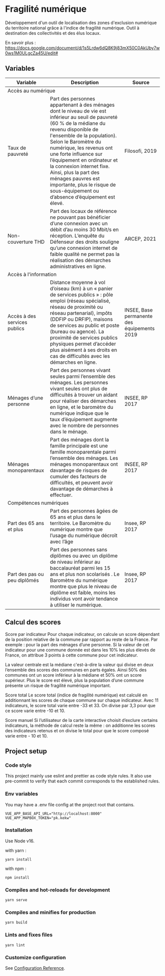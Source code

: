 # Fragilité numérique

Développement d'un outil de localisation des zones d'exclusion numérique du territoire national grâce à l'indice de fragilité numérique. Outil à destination des collectivités et des élus locaux.

En savoir plus : https://docs.google.com/document/d/1s5Lrdw6dQ8K9j83mX50C0AkUby7w0ws1M0ULgcZa45U/edit#

## Variables

<table>
<thead>
    <tr>
        <th>Variable</th>
        <th>Description</th>
        <th>Source</th>
    </tr>
</thead>
<tbody>
<tr>
    <td colspan="4" class="divider">Accès au numérique
</td>
<tr>
    <td>Taux de pauvreté</td>
    <td>Part des personnes appartenant à des ménages dont le niveau de vie est inférieur au seuil de pauvreté (60 % de la médiane du revenu disponible de l'ensemble de la population). Selon le Baromètre du numérique, les revenus ont une forte influence sur l’équipement en ordinateur et la connexion internet fixe. Ainsi, plus la part des ménages pauvres est importante, plus le risque de sous-équipement ou d’absence d’équipement est élevé.</td>
    <td>Filosofi, 2019 </td>
</tr>
<tr>
    <td>Non-couverture THD</td>
    <td>Part des locaux de référence ne pouvant pas bénéficier d’une connexion avec un débit d’au moins 30 Mbit/s en réception. L’enquête du Défenseur des droits souligne qu’une connexion internet de faible qualité ne permet pas la réalisation des démarches administratives en ligne.</td>
    <td>ARCEP, 2021</td>
</tr>
<tr>
    <td colspan="4" class="divider">Accès à l'information</td>
</tr>
<tr>
    <td>Accès à des services publics</td>
    <td>Distance moyenne à vol d’oiseau (km) à un « panier de services publics » : pôle emploi (réseau spécialisé, réseau de proximité ou réseau partenarial), impôts (DDFIP ou DRFIP), maisons de services au public et poste (bureau ou agence). La proximité de services publics physiques permet d’accéder plus aisément à ses droits en cas de difficultés avec les démarches en ligne.</td>
    <td>INSEE, Base permanente des équipements 2019</td>
</tr>
<tr>
    <td>Ménages d’une personne</td>
    <td>Part des personnes vivant seules parmi l’ensemble des ménages. Les personnes vivant seules ont plus de difficultés à trouver un aidant pour réaliser des démarches en ligne, et le baromètre du numérique indique que le taux d’équipement augmente avec le nombre de personnes dans le ménage.</td>
    <td>INSEE, RP 2017</td>
</tr>
<tr>
    <td>Ménages monoparentaux</td>
    <td>Part des ménages dont la famille principale est une famille monoparentale parmi l’ensemble des ménages. Les ménages monoparentaux ont davantage de risques de cumuler des facteurs de difficultés, et peuvent avoir davantage de démarches à effectuer.</td>
    <td>INSEE, RP 2017</td>
</tr>
<tr>
    <td colspan="4" class="divider">Compétences numériques</td>
</tr>
<tr>
    <td>Part des 65 ans et plus</td>
    <td>Part des personnes âgées de 65 ans et plus dans le territoire. Le Baromètre du numérique montre que l’usage du numérique décroît avec l’âge</td>
    <td>Insee, RP 2017</td>
</tr>
<tr>
    <td>Part des pas ou peu diplômés</td>
    <td>Part des personnes sans diplômes ou avec un diplôme de niveau inférieur au baccalauréat parmi les 15 ans et plus non scolarisés . Le Baromètre du numérique montre que plus le niveau de diplôme est faible, moins les individus vont avoir tendance à utiliser le numérique.</td>
    <td>Insee, RP 2017</td>
</tr>
</tbody>
</table>

## Calcul des scores

Score par indicateur
Pour chaque indicateur, on calcule un score dépendant de la position relative de la commune par rapport au reste de la France.
Par exemple : pour la part des ménages d’une personne. Si la valeur de cet indicateur pour une commune donnée est dans les 10% les plus élevés de France, on attribue 3 points à cette commune pour cet indicateur.

La valeur centrale est la médiane c'est-à-dire la valeur qui divise en deux l’ensemble des scores des communes en parts égales. Ainsi 50% des communes ont un score inférieur à la médiane et 50% ont un score supérieur.
Plus le score est élevé, plus la population d’une commune présente un risque de fragilité numérique important.

Score total
Le score total (indice de fragilité numérique) est calculé en additionnant les scores de chaque commune sur chaque indicateur.
Avec 11 indicateurs, le score total varie entre -33 et 33.
On divise par 3,3 pour que ce score varie entre -10 et 10.

Score manuel
Si l’utilisateur de la carte interactive choisit d’exclure certains indicateurs, la méthode de calcul reste la même : on additionne les scores des indicateurs retenus et on divise le total pour que le score composé varie entre - 10 et 10.

## Project setup

### Code style

This project mainly use eslint and prettier as code style rules. It also use pre-commit to verify that each commit corresponds to the established rules.

### Env variables

You may have a .env file config at the project root that contains.

```
VUE_APP_BASE_API_URL="http://localhost:8000"
VUE_APP_MAPBOX_TOKEN="pk.kekw"
```

### Installation

Use Node v16.

with yarn :

```
yarn install
```

with npm :

```
npm install
```

### Compiles and hot-reloads for development

```
yarn serve
```

### Compiles and minifies for production

```
yarn build
```

### Lints and fixes files

```
yarn lint
```

### Customize configuration

See [Configuration Reference](https://cli.vuejs.org/config/).

